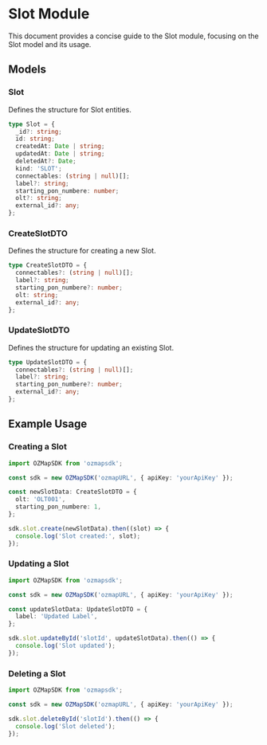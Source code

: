 # Slot Module

This document provides a concise guide to the Slot module, focusing on the Slot model and its usage.

## Models

### Slot

Defines the structure for Slot entities.

```typescript
type Slot = {
  _id?: string;
  id: string;
  createdAt: Date | string;
  updatedAt: Date | string;
  deletedAt?: Date;
  kind: 'SLOT';
  connectables: (string | null)[];
  label?: string;
  starting_pon_numbere: number;
  olt?: string;
  external_id?: any;
};
```

### CreateSlotDTO

Defines the structure for creating a new Slot.

```typescript
type CreateSlotDTO = {
  connectables?: (string | null)[];
  label?: string;
  starting_pon_numbere?: number;
  olt: string;
  external_id?: any;
};
```

### UpdateSlotDTO

Defines the structure for updating an existing Slot.

```typescript
type UpdateSlotDTO = {
  connectables?: (string | null)[];
  label?: string;
  starting_pon_numbere?: number;
  external_id?: any;
};
```

## Example Usage

### Creating a Slot

```typescript
import OZMapSDK from 'ozmapsdk';

const sdk = new OZMapSDK('ozmapURL', { apiKey: 'yourApiKey' });

const newSlotData: CreateSlotDTO = {
  olt: 'OLT001',
  starting_pon_numbere: 1,
};

sdk.slot.create(newSlotData).then((slot) => {
  console.log('Slot created:', slot);
});
```

### Updating a Slot

```typescript
import OZMapSDK from 'ozmapsdk';

const sdk = new OZMapSDK('ozmapURL', { apiKey: 'yourApiKey' });

const updateSlotData: UpdateSlotDTO = {
  label: 'Updated Label',
};

sdk.slot.updateById('slotId', updateSlotData).then(() => {
  console.log('Slot updated');
});
```

### Deleting a Slot

```typescript
import OZMapSDK from 'ozmapsdk';

const sdk = new OZMapSDK('ozmapURL', { apiKey: 'yourApiKey' });

sdk.slot.deleteById('slotId').then(() => {
  console.log('Slot deleted');
});
```
